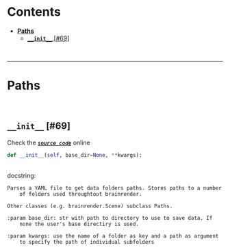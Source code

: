 



Contents
========

* [**Paths**](#paths)
	* [**`__init__`** [#69]](#__init__-69)


&nbsp;

--------
# **Paths**




&nbsp;
## **`__init__`** [#69]
  
Check the [***``source code``***](https://github.com/BrancoLab/BrainRender/blob/master/brainrender/Utils/paths_manager.py#L69) online

```python
def __init__(self, base_dir=None, **kwargs):
```

&nbsp;  
docstring:

```text
Parses a YAML file to get data folders paths. Stores paths to a number
    of folders used throughtout brainrender.

Other classes (e.g. brainrender.Scene) subclass Paths.

:param base_dir: str with path to directory to use to save data. If
    none the user's base directiry is used.

:param kwargs: use the name of a folder as key and a path as argument
    to specify the path of individual subfolders

```